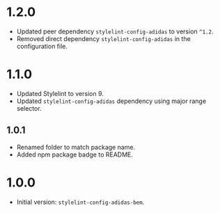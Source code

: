 # 1.2.0

- Updated peer dependency `stylelint-config-adidas` to version `^1.2`.
- Removed direct dependency `stylelint-config-adidas` in the configuration file.

# 1.1.0

- Updated Stylelint to version 9.
- Updated `stylelint-config-adidas` dependency using major range selector.

## 1.0.1

- Renamed folder to match package name.
- Added npm package badge to README.

# 1.0.0

- Initial version: `stylelint-config-adidas-bem`.
